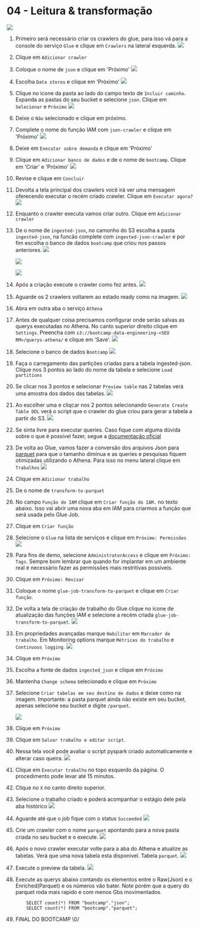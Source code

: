 # 04 - Leitura & transformação

![](img/arch-glue-athena.png)

1. Primeiro será necessário criar os crawlers do glue, para isso vá para a console do serviço `Glue` e clique em `Crawlers` na lateral esquerda.
   ![](img/glue1.png)
2. Clique em `Adicionar crawler`
3. Coloque o nome de `json` e clique em 'Próximo'
   ![](img/glue2.png)
4. Escolha `Data stores` e clique em 'Próximo'
   ![](img/glue3.png)
5. Clique no icone da pasta ao lado do campo texto de `Incluir caminho`. Expanda as pastas do seu bucket e selecione `json`. Clique em `Selecionar` e `Próximo`
   ![](img/glue4.png)
6. Deixe o `Não` selecionado e clique em próximo.
7. Complete o nome do função IAM com `json-crawler` e clique em 'Próximo'
   ![](img/glue5.png)
8. Deixe em `Executar sobre demanda` e clique em 'Próximo'
9. Clique em `Adicionar banco de dados` e de o nome de `bootcamp`. Clique em 'Criar' e 'Próximo'
    ![](img/glue6.png)
10. Revise e clique em `Concluir`
11. Devolta a tela principal dos crawlers você irá ver uma mensagem oferecendo executar o recém criado crawler. Clique em `Executar agora?`
    ![](img/glue7.png)
12. Enquanto o crawler executa vamos criar outro. Clique em `Adicionar crawler`
13. De o nome de `ingested-json`, no camonho do S3 escolha a pasta `ingested-json`, na funcão complete com `ingested-json-crawler` e por fim escolha o banco de dados `bootcamp` que criou nos passos anteriores.
    ![](img/glue8.png)
    
    ![](img/glue9.png)

    ![](img/glue10.png)

14. Após a criação execute o crawler como fez antes.
    ![](img/glue11.png)
15. Aguarde os 2 crawlers voltarem ao estado ready como na imagem.
    ![](img/glue12.png)
16. Abra em outra aba o serviço `Athena`
17. Antes de qualquer coisa precisamos configurar onde serão salvas as querys executadas no Athena. No canto superior direito clique em `Settings`. Preencha com `s3://bootcamp-data-engineering-<SEU RM>/querys-athena/` e clique em 'Save'.
    ![](img/athena1.png)
18. Selecione o banco de dados `Bootcamp`
    ![](img/athena2.png)
19. Faça o carregamento das partições criadas para a tabela ingested-json. Clique nos 3 pontos ao lado do nome da tabela e selecione `Load partitions`
20. Se clicar nos 3 pontos e selecionar `Preview table` nas 2 tabelas verá uma amostra dos dados das tabelas.
    ![](img/athena4.png)
21. Ao escolher uma e cliqcar nos 2 pontos selecionando `Generate Create Table DDL` verá o script que o crawler do glue criou para gerar a tabela a partir do S3.
    ![](img/athena5.png)
22. Se sinta livre para executar queries. Caso fique com alguma dúvida sobre o que é possível fazer, segue a [documentação oficial](https://docs.aws.amazon.com/athena/latest/ug/ddl-sql-reference.html)
23. De volta ao Glue, vamos fazer a conversão dos arquivos Json para [parquet](https://parquet.apache.org/documentation/latest/) para que o tamanho diminua e as queries e pesquisas fiquem otimizadas utilizando o Athena. Para isso no menu lateral clique em `Trabalhos`
    ![](img/transf1.png)
24. Clique em `Adicionar trabalho`
25. De o nome de `transform-to-parquet`
26. No campo `Função do IAM` clique em `Criar função do IAM.` no texto abaixo. Isso vai abrir uma nova aba em IAM para criarmos a função que será usada pelo Glue Job.
27. Clique em `Criar função`
28. Selecione o `Glue` na lista de serviços e clique em `Próximo: Permissões`
    ![](img/iam1.png)
29. Para fins de demo, selecione `AdministratorAccess` e clique em `Próximo: Tags`. Sempre bom lembrar que quando for implantar em um ambiente real é necessário fazer as permissões mais restritivas possiveis.
30. Clique em `Próximo: Revisar`
31. Coloque o nome `glue-job-transform-to-parquet` e clique em `Criar função`.
32. De volta a tela de criação de trabalho do Glue clique no icone de atualização das funções IAM e selecione a recém criada `glue-job-transform-to-parquet`.
    ![](img/transf2.png)
33. Em propriedades avançadas marque `Habilitar` em `Marcador de trabalho`. Em Monitoring options marque `Métricas do trabalho` e `Continuous logging`.
    ![](img/transf3.png)
34. Clique em `Próximo`
35. Escolha a fonte de dados `ingested_json` e clique em `Próximo`
36. Mantenha `Change schema` selecionado e clique em `Próximo`
37. Selecione `Criar tabelas em seu destino de dados` e deixe como na imagem. Importante: a pasta parquet ainda não existe em seu bucket, apenas selecione seu bucket e digite `/parquet`.
    
    ![](img/transf4.png)
38. Clique em `Próximo`
39. Clique em `Salvar trabalho e editar script`.
40. Nessa tela você pode avaliar o script pyspark criado automaticamente e alterar caso queira. 
    ![](img/transf5.png)
41. Clique em `Executar trabalho` no topo esquerdo da página. O procedimento pode levar até 15 minutos.
42. Clique no `X` no canto direito superior.
43. Selecione o trabalho criado e poderá acompanhar o estágio dele pela aba histórico
    ![](img/transf6.png)
44. Aguarde até que o job fique com o status `Succeeded` 
    ![](img/transf7.png)
45. Crie um crawler com o nome `parquet` apontando para a nova pasta criada no seu bucket e o execute.
    ![](img/transf8.png)
46. Após o novo crawler executar volte para a aba do Athena e atualize as tabelas. Verá que uma nova tabela esta disponivel. Tabela `parquet`.
    ![](img/athena6.png)
47. Execute o preview da tabela. 
    ![](img/Athena7.png)
48. Execute as querys abaixo contando os elementos entre o Raw(Json) e o Enriched(Parquet) e os números vão bater. Note porém que a query do parquet roda mais rapido e com menos Gbs movimentados.
    ```
        SELECT count(*) FROM "bootcamp"."json";
        SELECT count(*) FROM "bootcamp"."parquet";
    ```
 49. FINAL DO BOOTCAMP \0/ 
    
   

